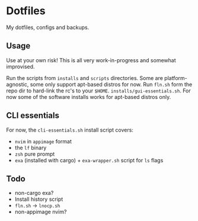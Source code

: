 # Dotfiles

My dotfiles, configs and backups.


## Usage

Use at your own risk! This is all very work-in-progress and somewhat improvised.

Run the scripts from `installs` and `scripts` directories. Some are
platform-agnostic, some only support apt-based distros for now.
Run `fln.sh` form the repo dir to hard-link the rc's to your `$HOME`.
`installs/gui-essentials.sh`. For now some of the software installs works for
apt-based distros only.

## CLI essentials

For now, the `cli-essentials.sh` install script covers:

* `nvim` in `appimage` format
* the `lf` binary
* `zsh` pure prompt
* `exa` (installed with cargo) + `exa-wrapper.sh` script for `ls` flags

## Todo

* non-cargo exa?
* Install history script
* `fln.sh` -> `lnocp.sh`
* non-appimage nvim?

